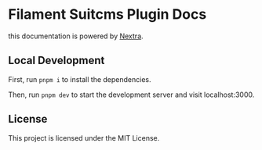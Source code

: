 # Filament Suitcms Plugin Docs

this documentation is powered by [Nextra](https://nextra.site).

## Local Development

First, run `pnpm i` to install the dependencies.

Then, run `pnpm dev` to start the development server and visit localhost:3000.

## License

This project is licensed under the MIT License.
